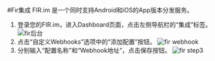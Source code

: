 #Fir集成
FIR.im 是一个同时支持Android和iOS的App版本分发服务。

1. 登录您的FIR.im，进入Dashboard页面，点击左侧导航栏的“集成”标签。
![fir后台](https://s3.cn-north-1.amazonaws.com.cn/grouk-public/integration/fir/fir_step1.png)
1. 点击“自定义Webhooks”选项中的“添加配置”按钮。
![fir webhook](https://s3.cn-north-1.amazonaws.com.cn/grouk-public/integration/fir/fir_step2.png)
1. 分别输入“配置名称”和“Webhook地址”，点击保存按钮。
![fir step3](https://s3.cn-north-1.amazonaws.com.cn/grouk-public/integration/fir/fir_step3.png)
        